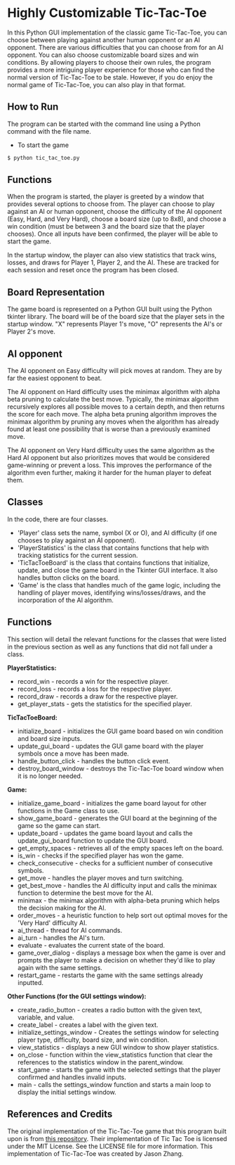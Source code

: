 # Highly Customizable Tic-Tac-Toe

In this Python GUI implementation of the classic game Tic-Tac-Toe, you can choose between playing against another human opponent or an AI opponent. There are various difficulties that you can choose from for an AI opponent. You can also choose customizable board sizes and win conditions. By allowing players to choose their own rules, the program provides a more intriguing player experience for those who can find the normal version of Tic-Tac-Toe to be stale. However, if you do enjoy the normal game of Tic-Tac-Toe, you can also play in that format.

## How to Run

The program can be started with the command line using a Python command with the file name.

* To start the game

```python
$ python tic_tac_toe.py
```

## Functions

When the program is started, the player is greeted by a window that provides several options to choose from. The player can choose to play against an AI or human opponent, choose the difficulty of the AI opponent (Easy, Hard, and Very Hard), choose a board size (up to 8x8), and choose a win condition (must be between 3 and the board size that the player chooses). Once all inputs have been confirmed, the player will be able to start the game. 

In the startup window, the player can also view statistics that track wins, losses, and draws for Player 1, Player 2, and the AI. These are tracked for each session and reset once the program has been closed.

## Board Representation

The game board is represented on a Python GUI built using the Python tkinter library. The board will be of the board size that the player sets in the startup window. "X" represents Player 1's move, "O" represents the AI's or Player 2's move.

## AI opponent

The AI opponent on Easy difficulty will pick moves at random. They are by far the easiest opponent to beat.

The AI opponent on Hard difficulty uses the minimax algorithm with alpha beta pruning to calculate the best move. Typically, the minimax algorithm recursively explores all possible moves to a certain depth, and then returns the score for each move. The alpha beta pruning algorithm improves the minimax algorithm by pruning any moves when the algorithm has already found at least one possibility that is worse than a previously examined move.

The AI opponent on Very Hard difficulty uses the same algorithm as the Hard AI opponent but also prioritizes moves that would be considered game-winning or prevent a loss. This improves the performance of the algorithm even further, making it harder for the human player to defeat them.

## Classes

In the code, there are four classes.
- 'Player' class sets the name, symbol (X or O), and AI difficulty (if one chooses to play against an AI opponent).
- 'PlayerStatistics' is the class that contains functions that help with tracking statistics for the current session.
- 'TicTacToeBoard' is the class that contains functions that initialize, update, and close the game board in the Tkinter GUI interface. It also handles button clicks on the board.
- 'Game' is the class that handles much of the game logic, including the handling of player moves, identifying wins/losses/draws, and the incorporation of the AI algorithm.

## Functions

This section will detail the relevant functions for the classes that were listed in the previous section as well as any functions that did not fall under a class.

**PlayerStatistics:**
- record_win - records a win for the respective player.
- record_loss - records a loss for the respective player.
- record_draw - records a draw for the respective player.
- get_player_stats - gets the statistics for the specified player.

**TicTacToeBoard:**
- initialize_board - initializes the GUI game board based on win condition and board size inputs.
- update_gui_board - updates the GUI game board with the player symbols once a move has been made.
- handle_button_click - handles the button click event.
- destroy_board_window - destroys the Tic-Tac-Toe board window when it is no longer needed.

**Game:**
- initialize_game_board - initializes the game board layout for other functions in the Game class to use.
- show_game_board - generates the GUI board at the beginning of the game so the game can start.
- update_board - updates the game board layout and calls the update_gui_board function to update the GUI board.
- get_empty_spaces - retrieves all of the empty spaces left on the board.
- is_win - checks if the specified player has won the game.
- check_consecutive - checks for a sufficient number of consecutive symbols.
- get_move - handles the player moves and turn switching.
- get_best_move - handles the AI difficulty input and calls the minimax function to determine the best move for the AI.
- minimax - the minimax algorithm with alpha-beta pruning which helps the decision making for the AI.
- order_moves - a heuristic function to help sort out optimal moves for the 'Very Hard' difficulty AI.
- ai_thread - thread for AI commands.
- ai_turn - handles the AI's turn.
- evaluate - evaluates the current state of the board.
- game_over_dialog - displays a message box when the game is over and prompts the player to make a decision on whether they'd like to play again with the same settings.
- restart_game - restarts the game with the same settings already inputted.

**Other Functions (for the GUI settings window):**
- create_radio_button - creates a radio button with the given text, variable, and value.
- create_label - creates a label with the given text.
- initialize_settings_window - Creates the settings window for selecting player type, difficulty, board size, and win condition.
- view_statistics - displays a new GUI window to show player statistics.
- on_close - function within the view_statistics function that clear the references to the statistics window in the parent_window.
- start_game - starts the game with the selected settings that the player confirmed and handles invalid inputs.
- main - calls the settings_window function and starts a main loop to display the initial settings window.

## References and Credits

The original implementation of the Tic-Tac-Toe game that this program built upon is from [this repository](https://github.com/mariahrucker/Tic-Tac-Toe). Their implementation of Tic Tac Toe is licensed under the MIT License. See the LICENSE file for more information. This implementation of Tic-Tac-Toe was created by Jason Zhang.